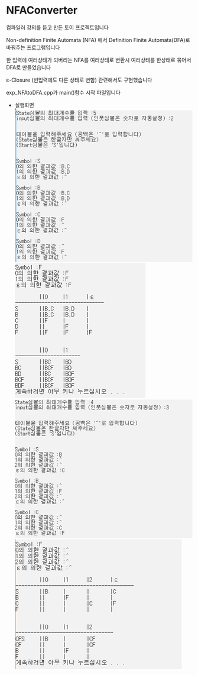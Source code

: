 # NFAConverter
 
 컴파일러 강의를 듣고 만든 토이 프로젝트입니다  
 
 Non-definition Finite Automata (NFA)
 에서 
 Definition Finite Automata(DFA)로 바꿔주는 프로그램입니다

 한 입력에 여러상태가 되버리는 NFA를
 여러상태로 변환시 여러상태를 한상태로 묶어서 DFA로 만들었습니다

 ε-Closure (빈입력에도 다른 상태로 변함)
 관련해서도 구현했습니다

 exp_NFAtoDFA.cpp가 main()함수 시작 파일입니다

- 실행화면  
 ![1-1](./img/실행화면1-1.png)
 ![1-2](./img/실행화면1-2.png)
 ![2-1](./img/실행화면2-1.png)
 ![2-2](./img/실행화면2-2.png)  